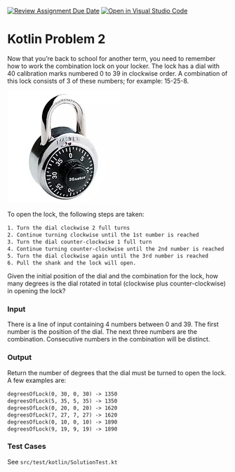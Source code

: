 [![Review Assignment Due Date](https://classroom.github.com/assets/deadline-readme-button-24ddc0f5d75046c5622901739e7c5dd533143b0c8e959d652212380cedb1ea36.svg)](https://classroom.github.com/a/L2YaebSO)
[![Open in Visual Studio Code](https://classroom.github.com/assets/open-in-vscode-718a45dd9cf7e7f842a935f5ebbe5719a5e09af4491e668f4dbf3b35d5cca122.svg)](https://classroom.github.com/online_ide?assignment_repo_id=11897187&assignment_repo_type=AssignmentRepo)
# Kotlin Problem 2

Now that you’re back to school for another term, you need to remember how to work the combination lock on your locker.
The lock has a dial with 40 calibration marks numbered 0 to 39 in clockwise order.
A combination of this lock consists of 3 of these numbers; for example: 15-25-8.

![lock](./lock.webp)

To open the lock, the following steps are taken:

```
1. Turn the dial clockwise 2 full turns
2. Continue turning clockwise until the 1st number is reached
3. Turn the dial counter-clockwise 1 full turn
4. Continue turning counter-clockwise until the 2nd number is reached
5. Turn the dial clockwise again until the 3rd number is reached
6. Pull the shank and the lock will open.
```

Given the initial position of the dial and the combination for the lock,
how many degrees is the dial rotated in total (clockwise plus counter-clockwise) in opening the lock?

### Input

There is a line of input containing 4 numbers between 0 and 39.
The first number is the position of the dial.
The next three numbers are the combination.
Consecutive numbers in the combination will be distinct.

### Output

Return the number of degrees that the dial must be turned to open the lock.
A few examples are:

```
degreesOfLock(0, 30, 0, 30) -> 1350
degreesOfLock(5, 35, 5, 35) -> 1350
degreesOfLock(0, 20, 0, 20) -> 1620
degreesOfLock(7, 27, 7, 27) -> 1620
degreesOfLock(0, 10, 0, 10) -> 1890
degreesOfLock(9, 19, 9, 19) -> 1890
```

### Test Cases

See ``src/test/kotlin/SolutionTest.kt``
